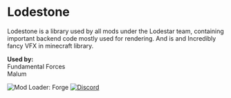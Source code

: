 # **Lodestone** 
Lodestone is a library used by all mods under the Lodestar team, containing important backend code mostly used for rendering.
And is and Incredibly fancy VFX in minecraft library.

**Used by:**<br>
Fundamental Forces<br>
Malum<br>

![Mod Loader: Forge](https://img.shields.io/badge/loader-forge-1976d2?style=flat-square&color=orange&logo=curseforge&labelColor=0d1117)
<a href="https://discord.gg/4J2ZM6T8nT">
  <img alt="Discord" src="https://img.shields.io/discord/950771581787983912?color=informational&label=discord&logo=discord&style=flat-square&logoColor=white&labelColor=0d1117">
</a>
